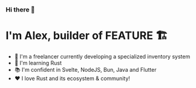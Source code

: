 ### Hi there 👋
# I'm Alex, builder of FEATURE 🏗️
- 🤖 I'm a freelancer currently developing a specialized inventory system
- 🌱 I'm learning Rust
- 📚 I'm confident in Svelte, NodeJS, Bun, Java and Flutter
- ❤️ I love Rust and its ecosystem & community!
